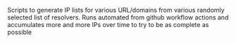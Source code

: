 Scripts to generate IP lists for various URL/domains from various randomly selected list of resolvers.  Runs automated from github workflow actions and accumulates more and more IPs over time to try to be as complete as possible
